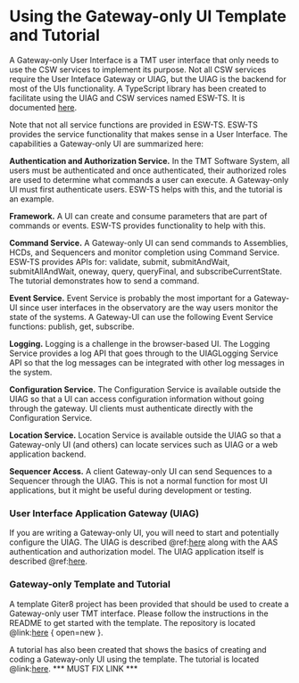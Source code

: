 # Using the Gateway-only UI Template and Tutorial

A Gateway-only User Interface is a TMT user interface that only needs to use the CSW services to implement its purpose.  Not all
CSW services require the User Inteface Gateway or UIAG, but the UIAG is the backend for most of the UIs functionality.  A TypeScript library
has been created to facilitate using the UIAG and CSW services named ESW-TS. It is documented [here](http://tmtsoftware.github.io/esw-ts/).

Note that not all service functions are provided in ESW-TS. ESW-TS provides the service functionality that makes sense in a User Interface. The
capabilities a Gateway-only UI are summarized here:

**Authentication and Authorization Service.** In the TMT Software System, all users must be authenticated and once
authenticated, their authorized roles are used to determine what commands a user can execute. A Gateway-only UI must
first authenticate users.  ESW-TS helps with this, and the tutorial is an example. 

**Framework.** A UI can create and consume parameters that are part of commands or events. ESW-TS provides functionality to help
with this.

**Command Service.** A Gateway-only UI can send commands to Assemblies, HCDs, and Sequencers and monitor completion using Command Service. ESW-TS provides APIs
for: validate, submit, submitAndWait, submitAllAndWait, oneway, query, queryFinal, and subscribeCurrentState. The tutorial demonstrates
how to send a command.

**Event Service.** Event Service is probably the most important for a Gateway-UI since user interfaces in the observatory are the way users
monitor the state of the systems. A Gateway-UI can use the following Event Service functions: publish, get, subscribe.

**Logging.** Logging is a challenge in the browser-based UI.  The Logging Service provides a log API that goes through to the UIAGLogging Service API so 
that the log messages can be integrated with other log messages in the system.

**Configuration Service.** The Configuration Service is available outside the UIAG so that a UI can access configuration information without going
through the gateway. UI clients must authenticate directly with the Configuration Service.

**Location Service.** Location Service is available outside the UIAG so that a Gateway-only UI (and others) can locate services such as UIAG or a web application backend.

**Sequencer Access.** A client Gateway-only UI can send Sequences to a Sequencer through the UIAG. This is not a normal function for most UI applications, but it 
might be useful during development or testing.

### User Interface Application Gateway (UIAG)
If you are writing a Gateway-only UI, you will need to start and potentially configure the UIAG. The UIAG is described @ref:[here](gateway.md) 
along with the AAS authentication and authorization model. The UIAG application itself is described @ref:[here](gateway-app.md). 

### Gateway-only Template and Tutorial

A template Giter8 project has been provided that should be used to create a Gateway-only user TMT interface.
Please follow the instructions in the README to get started with the template. The repository is located @link:[here](https://github.com/tmtsoftware/esw-ui-template.g8) { open=new }.

A tutorial has also been created that shows the basics of creating and coding a Gateway-only UI using the template.
The tutorial is located @link:[here](https://github.com/tmtsoftware/esw-ui-example).  *** MUST FIX LINK ***